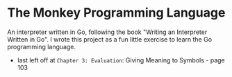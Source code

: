 # The Monkey Programming Language
An interpreter written in Go, following the book "Writing an Interpreter Written in Go". I wrote this project as a fun little exercise to learn the Go programming language.

* last left off at `Chapter 3: Evaluation`: Giving Meaning to Symbols - page 103